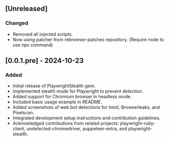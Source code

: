 ## [Unreleased]
### Changed
- Removed all injected scripts.
- Now using patcher from rebrowser-patches repository. (Require node to use npx command)

## [0.0.1.pre] - 2024-10-23
### Added
- Initial release of PlaywrightStealth gem.
- Implemented stealth mode for Playwright to prevent detection.
- Added support for Chromium browser in headless mode.
- Included basic usage example in README.
- Added screenshots of web bot detections for Intoli, Browserleaks, and Pixelscan.
- Integrated development setup instructions and contribution guidelines.
- Acknowledged contributions from related projects: playwright-ruby-client, undetected-chromedriver, puppeteer-extra, and playwright-stealth.